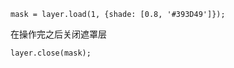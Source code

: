 ```
mask = layer.load(1, {shade: [0.8, '#393D49']});
```

在操作完之后关闭遮罩层

```
layer.close(mask);
```




